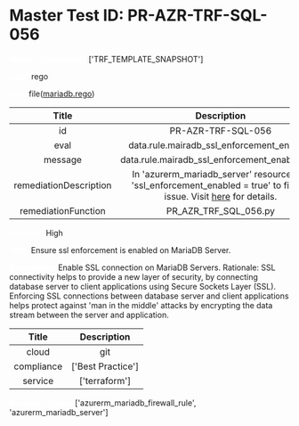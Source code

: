 



# Master Test ID: PR-AZR-TRF-SQL-056


***<font color="white">Master Snapshot Id:</font>*** ['TRF_TEMPLATE_SNAPSHOT']

***<font color="white">type:</font>*** rego

***<font color="white">rule:</font>*** file([mariadb.rego])  
  
  
  
  

|Title|Description|
| :---: | :---: |
|id|PR-AZR-TRF-SQL-056|
|eval|data.rule.mairadb_ssl_enforcement_enabled|
|message|data.rule.mairadb_ssl_enforcement_enabled_err|
|remediationDescription|In 'azurerm_mariadb_server' resource, set 'ssl_enforcement_enabled = true' to fix the issue. Visit <a href='https://registry.terraform.io/providers/hashicorp/azurerm/latest/docs/resources/mariadb_server#ssl_enforcement_enabled' target='_blank'>here</a> for details.|
|remediationFunction|PR_AZR_TRF_SQL_056.py|


***<font color="white">Severity:</font>*** High

***<font color="white">Title:</font>*** Ensure ssl enforcement is enabled on MariaDB Server.

***<font color="white">Description:</font>*** Enable SSL connection on MariaDB Servers. Rationale: SSL connectivity helps to provide a new layer of security, by connecting database server to client applications using Secure Sockets Layer (SSL). Enforcing SSL connections between database server and client applications helps protect against 'man in the middle' attacks by encrypting the data stream between the server and application.  
  
  

|Title|Description|
| :---: | :---: |
|cloud|git|
|compliance|['Best Practice']|
|service|['terraform']|


***<font color="white">Resource Types:</font>*** ['azurerm_mariadb_firewall_rule', 'azurerm_mariadb_server']


[mariadb.rego]: https://github.com/prancer-io/prancer-compliance-test/tree/master/azure/terraform/mariadb.rego
